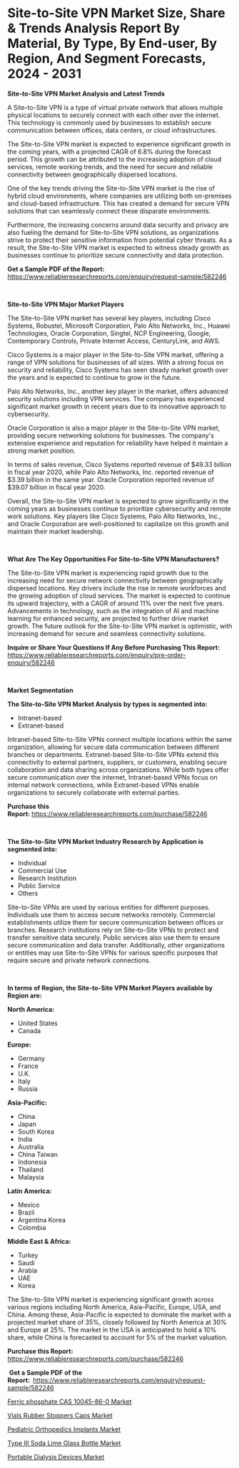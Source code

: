 <p><h1>Site-to-Site VPN Market Size, Share & Trends Analysis Report By Material, By Type, By End-user, By Region, And Segment Forecasts, 2024 - 2031</h1></p><p><strong>Site-to-Site VPN Market Analysis and Latest Trends</strong></p>
<p><p>A Site-to-Site VPN is a type of virtual private network that allows multiple physical locations to securely connect with each other over the internet. This technology is commonly used by businesses to establish secure communication between offices, data centers, or cloud infrastructures.</p><p>The Site-to-Site VPN market is expected to experience significant growth in the coming years, with a projected CAGR of 6.8% during the forecast period. This growth can be attributed to the increasing adoption of cloud services, remote working trends, and the need for secure and reliable connectivity between geographically dispersed locations.</p><p>One of the key trends driving the Site-to-Site VPN market is the rise of hybrid cloud environments, where companies are utilizing both on-premises and cloud-based infrastructure. This has created a demand for secure VPN solutions that can seamlessly connect these disparate environments.</p><p>Furthermore, the increasing concerns around data security and privacy are also fueling the demand for Site-to-Site VPN solutions, as organizations strive to protect their sensitive information from potential cyber threats. As a result, the Site-to-Site VPN market is expected to witness steady growth as businesses continue to prioritize secure connectivity and data protection.</p></p>
<p><strong>Get a Sample PDF of the Report:&nbsp;</strong> <a href="https://www.reliableresearchreports.com/enquiry/request-sample/582246">https://www.reliableresearchreports.com/enquiry/request-sample/582246</a></p>
<p>&nbsp;</p>
<p><strong>Site-to-Site VPN Major Market Players</strong></p>
<p><p>The Site-to-Site VPN market has several key players, including Cisco Systems, Robustel, Microsoft Corporation, Palo Alto Networks, Inc., Huawei Technologies, Oracle Corporation, Singtel, NCP Engineering, Google, Contemporary Controls, Private Internet Access, CenturyLink, and AWS.</p><p>Cisco Systems is a major player in the Site-to-Site VPN market, offering a range of VPN solutions for businesses of all sizes. With a strong focus on security and reliability, Cisco Systems has seen steady market growth over the years and is expected to continue to grow in the future.</p><p>Palo Alto Networks, Inc., another key player in the market, offers advanced security solutions including VPN services. The company has experienced significant market growth in recent years due to its innovative approach to cybersecurity.</p><p>Oracle Corporation is also a major player in the Site-to-Site VPN market, providing secure networking solutions for businesses. The company's extensive experience and reputation for reliability have helped it maintain a strong market position.</p><p>In terms of sales revenue, Cisco Systems reported revenue of $49.33 billion in fiscal year 2020, while Palo Alto Networks, Inc. reported revenue of $3.39 billion in the same year. Oracle Corporation reported revenue of $39.07 billion in fiscal year 2020.</p><p>Overall, the Site-to-Site VPN market is expected to grow significantly in the coming years as businesses continue to prioritize cybersecurity and remote work solutions. Key players like Cisco Systems, Palo Alto Networks, Inc., and Oracle Corporation are well-positioned to capitalize on this growth and maintain their market leadership.</p></p>
<p>&nbsp;</p>
<p><strong>What Are The Key Opportunities For Site-to-Site VPN Manufacturers?</strong></p>
<p><p>The Site-to-Site VPN market is experiencing rapid growth due to the increasing need for secure network connectivity between geographically dispersed locations. Key drivers include the rise in remote workforces and the growing adoption of cloud services. The market is expected to continue its upward trajectory, with a CAGR of around 11% over the next five years. Advancements in technology, such as the integration of AI and machine learning for enhanced security, are projected to further drive market growth. The future outlook for the Site-to-Site VPN market is optimistic, with increasing demand for secure and seamless connectivity solutions.</p></p>
<p><strong>Inquire or Share Your Questions If Any Before Purchasing This Report:</strong> <a href="https://www.reliableresearchreports.com/enquiry/pre-order-enquiry/582246">https://www.reliableresearchreports.com/enquiry/pre-order-enquiry/582246</a></p>
<p>&nbsp;</p>
<p><strong>Market Segmentation</strong></p>
<p><strong>The Site-to-Site VPN Market Analysis by types is segmented into:</strong></p>
<p><ul><li>Intranet-based</li><li>Extranet-based</li></ul></p>
<p><p>Intranet-based Site-to-Site VPNs connect multiple locations within the same organization, allowing for secure data communication between different branches or departments. Extranet-based Site-to-Site VPNs extend this connectivity to external partners, suppliers, or customers, enabling secure collaboration and data sharing across organizations. While both types offer secure communication over the internet, Intranet-based VPNs focus on internal network connections, while Extranet-based VPNs enable organizations to securely collaborate with external parties.</p></p>
<p><strong>Purchase this Report:&nbsp;</strong><a href="https://www.reliableresearchreports.com/purchase/582246">https://www.reliableresearchreports.com/purchase/582246</a></p>
<p>&nbsp;</p>
<p><strong>The Site-to-Site VPN Market Industry Research by Application is segmented into:</strong></p>
<p><ul><li>Individual</li><li>Commercial Use</li><li>Research Institution</li><li>Public Service</li><li>Others</li></ul></p>
<p><p>Site-to-Site VPNs are used by various entities for different purposes. Individuals use them to access secure networks remotely. Commercial establishments utilize them for secure communication between offices or branches. Research institutions rely on Site-to-Site VPNs to protect and transfer sensitive data securely. Public services also use them to ensure secure communication and data transfer. Additionally, other organizations or entities may use Site-to-Site VPNs for various specific purposes that require secure and private network connections.</p></p>
<p>&nbsp;</p>
<p><strong>In terms of Region, the Site-to-Site VPN Market Players available by Region are:</strong></p>
<p>
    <p> <strong> North America: </strong>
        <ul>
            <li>United States</li>
            <li>Canada</li>
        </ul>
        </p> 
    <p> <strong> Europe: </strong>
        <ul>
            <li>Germany</li>
            <li>France</li>
            <li>U.K.</li>
            <li>Italy</li>
            <li>Russia</li>
        </ul>
        </p> 
    <p> <strong> Asia-Pacific: </strong>
        <ul>
            <li>China</li>
            <li>Japan</li>
            <li>South Korea</li>
            <li>India</li>
            <li>Australia</li>
            <li>China Taiwan</li>
            <li>Indonesia</li>
            <li>Thailand</li>
            <li>Malaysia</li>
        </ul>
        </p> 
    <p> <strong> Latin America: </strong>
        <ul>
            <li>Mexico</li>
            <li>Brazil</li>
            <li>Argentina Korea</li>
            <li>Colombia</li>
        </ul>
        </p> 
    <p> <strong> Middle East & Africa: </strong>
        <ul>
            <li>Turkey</li>
            <li>Saudi</li>
            <li>Arabia</li>
            <li>UAE</li>
            <li>Korea</li>
        </ul>
    </p>
    </p>
<p><p>The Site-to-Site VPN market is experiencing significant growth across various regions including North America, Asia-Pacific, Europe, USA, and China. Among these, Asia-Pacific is expected to dominate the market with a projected market share of 35%, closely followed by North America at 30% and Europe at 25%. The market in the USA is anticipated to hold a 10% share, while China is forecasted to account for 5% of the market valuation.</p></p>
<p><strong>Purchase this Report: </strong><a href="https://www.reliableresearchreports.com/purchase/582246">https://www.reliableresearchreports.com/purchase/582246</a></p>
<p>&nbsp;<strong>Get a Sample PDF of the Report:&nbsp;&nbsp;</strong><a href="https://www.reliableresearchreports.com/enquiry/request-sample/582246">https://www.reliableresearchreports.com/enquiry/request-sample/582246</a></p>
<p><strong></strong></p>
<p><p><a href="https://github.com/nathandecarvalho/Market-Research-Report-List-2/blob/main/ferric-phosphate-cas-10045-86-0-market.md">Ferric phosphate CAS 10045-86-0 Market</a></p><p><a href="https://medium.com/@tyreekhuel2023/vials-rubber-stoppers-caps-market-insight-market-trends-growth-forecasted-from-2024-to-2031-5b378b24d2b0">Vials Rubber Stoppers Caps Market</a></p><p><a href="https://medium.com/@craigholmes62/pediatric-orthopedics-implants-market-comprehensive-assessment-by-type-application-and-geography-814833f7e57b">Pediatric Orthopedics Implants Market</a></p><p><a href="https://medium.com/@tyreekhuel2023/type-iii-soda-lime-glass-bottle-market-size-and-market-trends-complete-industry-overview-2024-to-857e9887d906">Type III Soda Lime Glass Bottle Market</a></p><p><a href="https://medium.com/@craigholmes62/portable-dialysis-devices-market-size-reveals-the-best-marketing-channels-in-global-industry-4eed4a1955ae">Portable Dialysis Devices Market</a></p></p>